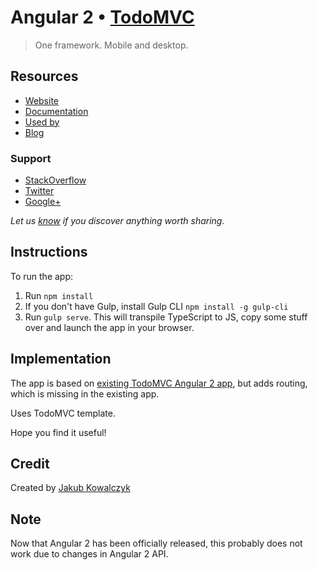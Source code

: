 # Angular 2 • [TodoMVC](http://todomvc.com)

> One framework. Mobile and desktop.

## Resources

- [Website](https://angular.io/)
- [Documentation](https://angular.io/docs/ts/latest/)
- [Used by](http://builtwithangular2.com/)
- [Blog](https://angular.io/news.html)


### Support

- [StackOverflow](http://stackoverflow.com/questions/tagged/angular2)
- [Twitter](https://twitter.com/angularjs2)
- [Google+](https://plus.google.com/+AngularJS)

*Let us [know](https://github.com/tastejs/todomvc/issues) if you discover anything worth sharing.*
## Instructions

To run the app:

1.	Run `npm install`
2.	If you don't have Gulp, install Gulp CLI `npm install -g gulp-cli`
3.	Run `gulp serve`. This will transpile TypeScript to JS, copy some stuff over and launch the app in your browser.


## Implementation

The app is based on [existing TodoMVC Angular 2 app](https://github.com/tastejs/todomvc/tree/master/examples/angular2),
but adds routing, which is missing in the existing app.

Uses TodoMVC template.

Hope you find it useful!

## Credit

Created by [Jakub Kowalczyk](https://github.com/jakow)

## Note
Now that Angular 2 has been officially released, this probably does not work due to changes in Angular 2 API.
